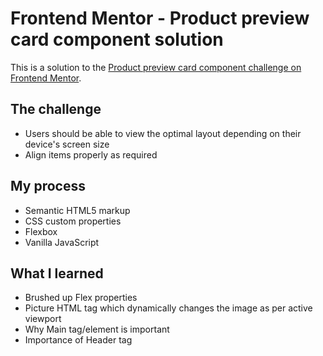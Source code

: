 # Frontend Mentor - Product preview card component solution

This is a solution to the [Product preview card component challenge on Frontend Mentor](https://www.frontendmentor.io/challenges/product-preview-card-component-GO7UmttRfa). 


## The challenge

- Users should be able to view the optimal layout depending on their device's screen size
- Align items properly as required

## My process

- Semantic HTML5 markup
- CSS custom properties
- Flexbox
- Vanilla JavaScript

## What I learned

- Brushed up Flex properties
- Picture HTML tag which dynamically changes the image as per active viewport
- Why Main tag/element is important
- Importance of Header tag


